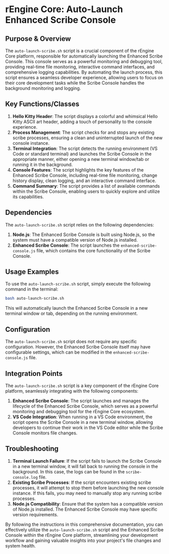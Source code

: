# rEngine Core: Auto-Launch Enhanced Scribe Console

## Purpose & Overview

The `auto-launch-scribe.sh` script is a crucial component of the rEngine Core platform, responsible for automatically launching the Enhanced Scribe Console. This console serves as a powerful monitoring and debugging tool, providing real-time file monitoring, interactive command interfaces, and comprehensive logging capabilities. By automating the launch process, this script ensures a seamless developer experience, allowing users to focus on their core development tasks while the Scribe Console handles the background monitoring and logging.

## Key Functions/Classes

1. **Hello Kitty Header**: The script displays a colorful and whimsical Hello Kitty ASCII art header, adding a touch of personality to the console experience.
2. **Process Management**: The script checks for and stops any existing scribe processes, ensuring a clean and uninterrupted launch of the new console instance.
3. **Terminal Integration**: The script detects the running environment (VS Code or standard terminal) and launches the Scribe Console in the appropriate manner, either opening a new terminal window/tab or running it in the background.
4. **Console Features**: The script highlights the key features of the Enhanced Scribe Console, including real-time file monitoring, change history display, clean logging, and an interactive command interface.
5. **Command Summary**: The script provides a list of available commands within the Scribe Console, enabling users to quickly explore and utilize its capabilities.

## Dependencies

The `auto-launch-scribe.sh` script relies on the following dependencies:

1. **Node.js**: The Enhanced Scribe Console is built using Node.js, so the system must have a compatible version of Node.js installed.
2. **Enhanced Scribe Console**: The script launches the `enhanced-scribe-console.js` file, which contains the core functionality of the Scribe Console.

## Usage Examples

To use the `auto-launch-scribe.sh` script, simply execute the following command in the terminal:

```bash
bash auto-launch-scribe.sh
```

This will automatically launch the Enhanced Scribe Console in a new terminal window or tab, depending on the running environment.

## Configuration

The `auto-launch-scribe.sh` script does not require any specific configuration. However, the Enhanced Scribe Console itself may have configurable settings, which can be modified in the `enhanced-scribe-console.js` file.

## Integration Points

The `auto-launch-scribe.sh` script is a key component of the rEngine Core platform, seamlessly integrating with the following components:

1. **Enhanced Scribe Console**: The script launches and manages the lifecycle of the Enhanced Scribe Console, which serves as a powerful monitoring and debugging tool for the rEngine Core ecosystem.
2. **VS Code Integration**: When running in a VS Code environment, the script opens the Scribe Console in a new terminal window, allowing developers to continue their work in the VS Code editor while the Scribe Console monitors file changes.

## Troubleshooting

1. **Terminal Launch Failure**: If the script fails to launch the Scribe Console in a new terminal window, it will fall back to running the console in the background. In this case, the logs can be found in the `scribe-console.log` file.
2. **Existing Scribe Processes**: If the script encounters existing scribe processes, it will attempt to stop them before launching the new console instance. If this fails, you may need to manually stop any running scribe processes.
3. **Node.js Compatibility**: Ensure that the system has a compatible version of Node.js installed. The Enhanced Scribe Console may have specific version requirements.

By following the instructions in this comprehensive documentation, you can effectively utilize the `auto-launch-scribe.sh` script and the Enhanced Scribe Console within the rEngine Core platform, streamlining your development workflow and gaining valuable insights into your project's file changes and system health.
